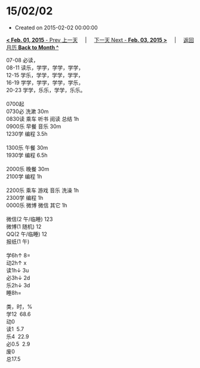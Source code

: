 # 15/02/02

- Created on 2015-02-02 00:00:00

[**< Feb. 01, 2015** - Prev 上一天](_archived/lifelogs/2015/02/d01.md) &nbsp; &nbsp; | &nbsp; &nbsp; [下一天 Next - **Feb. 03, 2015 >**](_archived/lifelogs/2015/02/d03.md) &nbsp; &nbsp; |  &nbsp; &nbsp; [返回月历 **Back to Month ^**](_archived/lifelogs/2015/02/index.md)
<br/><div>07-08 必读，</div><div>08-11 读乐，学学，学学，学学，</div><div>12-15 学乐，学学，学学，学学，<br/>16-19 学学，学学，学学，学乐，<br/>20-23 学学，乐乐，学学，乐乐。<div><br/></div><div>0700起<br/>0730必 洗漱 30m<br/>0830读 乘车 听书 阅读 总结 1h</div><div>0900乐 早餐 音乐 30m</div>1230学 编程 3.5h<div><br/></div>1300乐 午餐 30m</div><div>1930学 编程 6.5h</div><div><br/>2000乐 晚餐 30m</div><div>2100学 编程 1h</div><div><br/></div><div>2200乐 乘车 游戏 音乐 洗澡 1h</div><div>2300学 编程 1h</div><div>0000乐 微博 微信 其它 1h</div><div><div><br/></div><div>微信(2 午/临睡) 123</div>微博(1 随机) 12<br/>QQ(2 午/临睡) 12<br/>报纸(1 午) <div><br/></div>学6h↑ 8=<br/>动2h↑ x<br/>读1h↓ 3u<br/>必3h↓ 2d<br/>乐2h↓ 3d<br/>睡8h=<div><br/></div>类，时，%<br/>学12  68.6<br/>动0<br/>读1  5.7<br/>乐4  22.9<br/>必0.5  2.9<br/>废0<br/>总17.5</div>
